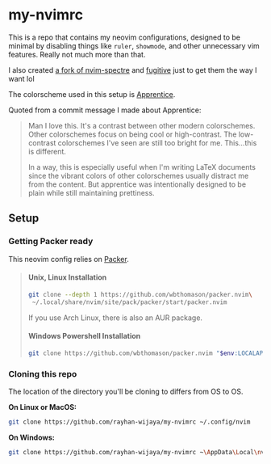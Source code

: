 # my-nvimrc

This is a repo that contains my neovim configurations, designed to be minimal
by disabling things like `ruler`, `showmode`, and other unnecessary
vim features. Really not much more than that.

I also created [a fork of
nvim-spectre](https://github.com/rayhan-wijaya/my-nvim-spectre)
and
[fugitive](https://github.com/rayhan-wijaya/my-vim-fugitive)
just to get them the way I want lol

The colorscheme used in this setup is
[Apprentice](https://github.com/romainl/Apprentice).

Quoted from a commit message I made about Apprentice:

> Man I love this. It's a contrast between other modern colorschemes. Other
> colorschemes focus on being cool or high-contrast. The low-contrast
> colorschemes I've seen are still too bright for me. This...this is
> different.
>
> In a way, this is especially useful when I'm writing LaTeX documents since
> the vibrant colors of other colorschemes usually distract me from the
> content. But apprentice was intentionally designed to be plain while still
> maintaining prettiness.

## Setup

### Getting Packer ready

This neovim config relies on
[Packer](https://github.com/wbthomason/packer.nvim).

> #### Unix, Linux Installation
> 
> ```bash
> git clone --depth 1 https://github.com/wbthomason/packer.nvim\
>  ~/.local/share/nvim/site/pack/packer/start/packer.nvim
> ```
> 
> If you use Arch Linux, there is also an AUR package.
> 
> #### Windows Powershell Installation
> 
> ```bash
> git clone https://github.com/wbthomason/packer.nvim "$env:LOCALAPPDATA\nvim-data\site\pack\packer\start\packer.nvim"
> ```

### Cloning this repo

The location of the directory you'll be cloning to differs from OS to OS.

**On Linux or MacOS:**

```bash
git clone https://github.com/rayhan-wijaya/my-nvimrc ~/.config/nvim
```

**On Windows:**

```bash
git clone https://github.com/rayhan-wijaya/my-nvimrc ~\AppData\Local\nvim
```
